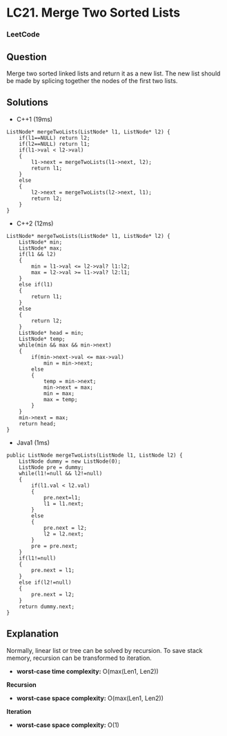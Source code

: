# LC21. Merge Two Sorted Lists

### LeetCode

## Question

Merge two sorted linked lists and return it as a new list. The new list should be made by splicing together the nodes of the first two lists.

## Solutions

* C++1 (19ms)
```
ListNode* mergeTwoLists(ListNode* l1, ListNode* l2) {
    if(l1==NULL) return l2;
    if(l2==NULL) return l1;
    if(l1->val < l2->val)
    {
        l1->next = mergeTwoLists(l1->next, l2);
        return l1;
    }
    else
    {
        l2->next = mergeTwoLists(l2->next, l1);
        return l2;
    }
}
```

* C++2 (12ms)
```
ListNode* mergeTwoLists(ListNode* l1, ListNode* l2) {
    ListNode* min;
    ListNode* max;
    if(l1 && l2)
    {
        min = l1->val <= l2->val? l1:l2;
        max = l2->val >= l1->val? l2:l1;
    }
    else if(l1)
    {
        return l1;
    }
    else 
    {
        return l2;
    }
    ListNode* head = min;
    ListNode* temp;
    while(min && max && min->next)
    {
        if(min->next->val <= max->val)
            min = min->next;
        else
        {
            temp = min->next;
            min->next = max;
            min = max;
            max = temp;
        }
    }
    min->next = max;
    return head;
} 
```

* Java1 (1ms)
```
public ListNode mergeTwoLists(ListNode l1, ListNode l2) {
    ListNode dummy = new ListNode(0);
    ListNode pre = dummy;
    while(l1!=null && l2!=null)
    {
        if(l1.val < l2.val)
        {
            pre.next=l1;
            l1 = l1.next;
        }
        else
        {
            pre.next = l2;
            l2 = l2.next;
        }
        pre = pre.next;
    }
    if(l1!=null)
    {
        pre.next = l1;
    }
    else if(l2!=null)
    {
        pre.next = l2;
    }
    return dummy.next;
}
```

## Explanation

Normally, linear list or tree can be solved by recursion. To save stack memory, recursion can be transformed to iteration.

* **worst-case time complexity:** O(max(Len1, Len2))

**Recursion**

* **worst-case space complexity:** O(max(Len1, Len2))

**Iteration**

* **worst-case space complexity:** O(1)
